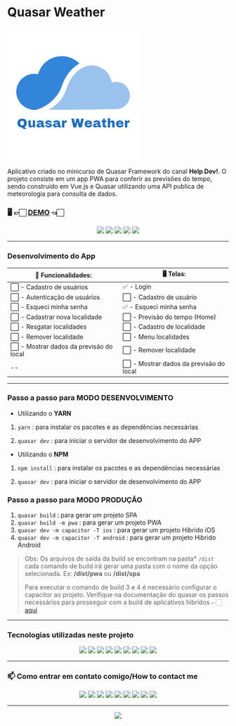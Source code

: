 # Quasar Weather

![image](./src/assets/logo-transparente.png)

Aplicativo criado no minicurso de Quasar Framework do canal **Help Dev!**.
O projeto consiste em um app PWA para conferir as previsões do tempo, sendo construído em Vue.js e Quasar
utilizando uma API publica de meteorologia para consulta de dados.


### 🖥️ 👉🏻 [DEMO](https://quasarweather.vercel.app/) 👈🏻

<p align="center">
	<!-- Status Site-->
	<img src="https://img.shields.io/website-up-down-green-red/http/monip.org.svg"/>
	<!-- Forks -->
	<img src="https://img.shields.io/github/forks/victormaitan/quasar-weather-app.svg"/>
	<!-- Stars -->
	<img src="https://img.shields.io/github/stars/victormaitan/quasar-weather-app.svg"/>
	<!-- Downloads -->
	<img src="https://img.shields.io/github/downloads/victormaitan/quasar-weather-app/total.svg"/>
	<!-- License -->
	<img src="https://img.shields.io/github/license/victormaitan/quasar-weather-app.svg"/>
</p>

--------

###   Desenvolvimento do App
<!-- checado -> :white_check_mark: | não checado -> :white_large_square: | errado -> :x: -->

:pencil: Funcionalidades:                            |    🖥️ Telas:
--------------------------                               | ------------------
:white_large_square: - Cadastro de usuários              |  :white_check_mark: - Login
:white_large_square: - Autenticação de usuários          |  :white_large_square: - Cadastro de usuário
:white_large_square: - Esqueci minha senha               |  :white_check_mark: - Esqueci minha senha
:white_large_square: - Cadastrar nova localidade         |  :white_large_square: - Previsão do tempo (Home)
:white_large_square: - Resgatar localidades              |  :white_large_square: - Cadastro de localidade
:white_large_square: - Remover localidade                |  :white_large_square: - Menu localidades
:white_large_square: - Mostrar dados da previsão do local|  :white_large_square: - Remover localidade
--|  :white_large_square: - Mostrar dados da previsão do local

----------------

### Passo a passo para MODO DESENVOLVIMENTO

  

- Utilizando o **YARN**

  

1. ```yarn``` : para instalar os pacotes e as dependências necessárias

2. ```quasar dev``` : para iniciar o servidor de desenvolvimento do APP

- Utilizando o **NPM**
  
1. ```npm install``` : para instalar os pacotes e as dependências necessárias

2. ```quasar dev``` : para iniciar o servidor de desenvolvimento do APP

  

### Passo a passo para MODO PRODUÇÃO

1. ```quasar build``` : para gerar um projeto SPA
2. ```quasar build -m pwa``` : para gerar um projeto PWA
3. ```quasar dev -m capacitor -T ios``` : para gerar um projeto Hibrido iOS
4. ```quasar dev -m capacitor -T android``` : para gerar um projeto Hibrido Android


> Obs: Os arquivos de saída da build se encontram na pasta* ```/dist```
> cada comando de build irá gerar uma pasta com o nome da opção
> selecionada. Ex: **/dist/pwa** ou **/dist/spa**
>
> Para executar o comando de build 3 e 4 é necessário configurar o capacitor
> ao projeto. Verifique na documentação do quasar os passos necessários
> para prosseguir com a build de aplicativos híbridos 👉🏻 [aqui](https://quasar.dev/quasar-cli/developing-capacitor-apps/preparation)

----

### Tecnologias utilizadas neste projeto

<p align="center">
  <!-- Javascript -->
  <img src="https://img.shields.io/badge/-Javascript-f7df1e?style=for-the-badge&logo=javascript&logoColor=black"/>
  <!-- Vue -->
  <img src="https://img.shields.io/badge/Vue.js-35495E?style=for-the-badge&logo=vue.js&logoColor=4FC08D"/>
    <!-- Quasar -->
  <img src="https://img.shields.io/badge/Quasar Framework-ffffff?style=for-the-badge&logo=quasar&logoColor=1976d2"/>
   <!-- Firebase -->
  <!-- <img src="https://img.shields.io/badge/Firebase-20232A?style=for-the-badge&logo=firebase&logoColor=ffcb2c"/> -->
    <!-- Git -->
  <img src="https://img.shields.io/badge/Git-grey?style=for-the-badge&logo=git&logoColor=e34f26"/>
    <!-- Sass -->
  <img src="https://img.shields.io/badge/Sass-CC6699?style=for-the-badge&logo=sass&logoColor=white"/>
  <!-- Markdown -->
  <img src="https://img.shields.io/badge/Markdown-000000?style=for-the-badge&logo=markdown&logoColor=white"/>
  <!-- Vercel -->
  <img src="https://img.shields.io/badge/vercel-20232A?style=for-the-badge&logo=vercel&logoColor=61DAFB"/>
  <!-- Webpack -->
  <img src="https://img.shields.io/badge/Webpack-2b3a42?style=for-the-badge&logo=webpack&logoColor=8acef2"/>
  <!-- JSON -->
  <!-- <img src="https://img.shields.io/badge/json-9a9a9a?style=for-the-badge&logo=json&logoColor=2f2f2f"/> -->
  <!-- Material UI -->
  <img src="https://img.shields.io/badge/Material--UI-0081CB?style=for-the-badge&logo=material-ui&logoColor=white"/>
  </p> 

-------

### 📫 Como entrar em contato comigo/How to contact me
<p align="center">
<!-- Meu Site -->
  <a href="https://www.victormaitan.vercel.app/" alt="Instagram">
  <img src="https://img.shields.io/badge/-Website-35495e?style=for-the-badge&logoColor=white&link=https://www.victormaitan.vercel.app/"/></a>
<!-- Instagram -->
  <a href="https://www.instagram.com/victor.maitan/" alt="Instagram">
  <img src="https://img.shields.io/badge/-Instagram-DF0174?style=for-the-badge&logo=instagram&logoColor=white&link=https://www.instagram.com/victor.maitan/"/></a>
  <!-- Linkedin -->
  <a href="https://www.linkedin.com/in/victormaitan/" alt="Linkedin">
  <img src="https://img.shields.io/badge/-Linkedin-0e76a8?style=for-the-badge&logo=Linkedin&logoColor=white&link=https://www.linkedin.com/in/victormaitan/" /></a>
  <!-- Facebook -->
  <a href="https://www.facebook.com/victormaitan" alt="Facebook">
  <img src="https://img.shields.io/badge/-Facebook-3b5998?style=for-the-badge&logo=facebook&logoColor=white&link=https://www.facebook.com/victormaitan"/></a>
  <!-- Picpay -->
  <a href="https://picpay.me/victormaitan">
  <img src="https://img.shields.io/badge/PICPAY-25D366?style=for-the-badge&logo=picpay&logoColor=white&link=https://picpay.me/victormaitan"/></a>
  <!-- Twitch -->
   <a href="https://www.twitch.tv/maitandev">
  <img src="https://img.shields.io/badge/Twitch-772ce8?style=for-the-badge&logo=twitch&logoColor=white&link=https://www.twitch.tv/maitandev"/></a>
  <!-- Github -->
  <a href="https://github.com/victormaitan">
  <img src="https://img.shields.io/badge/GitHub-161b22?style=for-the-badge&logo=github&logoColor=white&link=https://github.com/victormaitan"/></a>
  <!-- Discord -->
  <a href="https://discord.gg/Sma9zgh2ET">
  <img src="https://img.shields.io/badge/Comunidade_Help_Dev!-Discord-7289da?style=for-the-badge&logo=discord&logoColor=white&link=https://discord.gg/Sma9zgh2ET"/></a>
  <!-- Youtube -->
  <a href="https://www.youtube.com/channel/UClOrDr09cPJEhml_F-85UDA">
  <img src="https://img.shields.io/badge/Help_Dev!-Youtube-ff0000?style=for-the-badge&logo=youtube&logoColor=white&link=https://www.youtube.com/channel/UClOrDr09cPJEhml_F-85UDA"/></a>
  </p> 

---

<p align="center">
	<!-- Made By-->
	<img src="http://ForTheBadge.com/images/badges/built-with-love.svg"/>
</p>
